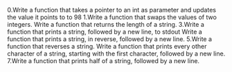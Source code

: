 0.Write a function that takes a pointer to an int as parameter and updates the value it points to to 98
1.Write a function that swaps the values of two integers.
Write a function that returns the length of a string.
3.Write a function that prints a string, followed by a new line, to stdout
Write a function that prints a string, in reverse, followed by a new line.
5.Write a function that reverses a string.
Write a function that prints every other character of a string, starting with the first character, followed by a new line.
7.Write a function that prints half of a string, followed by a new line.
